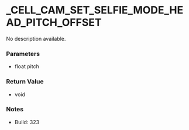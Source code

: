 # _CELL_CAM_SET_SELFIE_MODE_HEAD_PITCH_OFFSET

No description available.

### Parameters
* float pitch

### Return Value
* void

### Notes
* Build: 323

